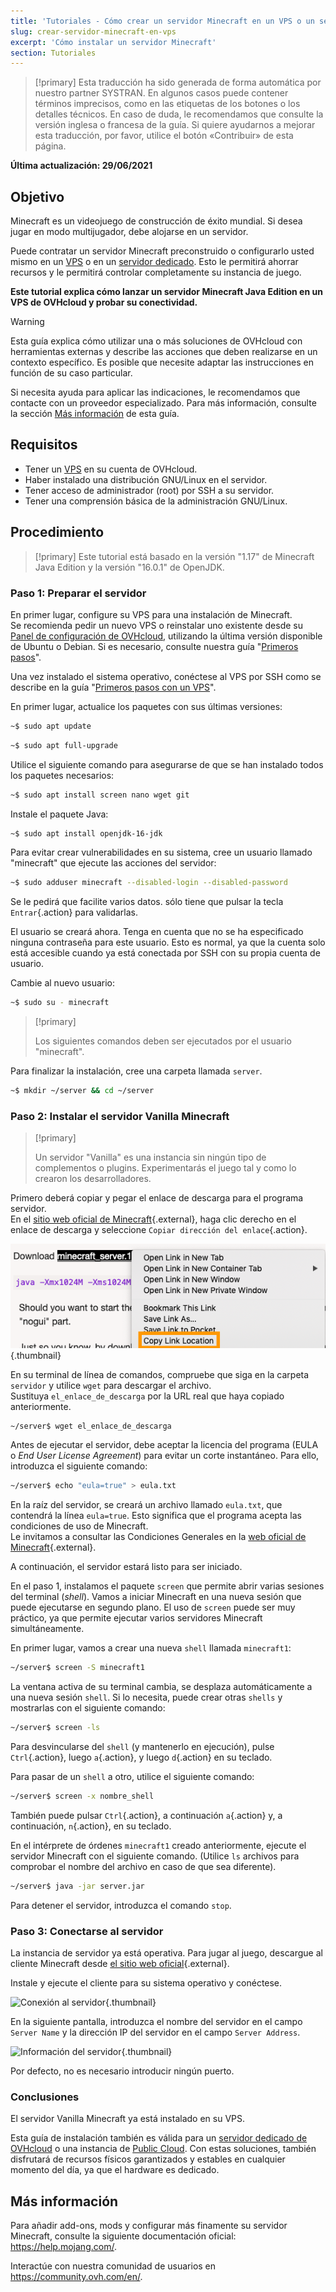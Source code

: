 ```yaml
---
title: 'Tutoriales - Cómo crear un servidor Minecraft en un VPS o un servidor dedicado'
slug: crear-servidor-minecraft-en-vps
excerpt: 'Cómo instalar un servidor Minecraft'
section: Tutoriales
---
```


> [!primary]
> Esta traducción ha sido generada de forma automática por nuestro partner SYSTRAN. En algunos casos puede contener términos imprecisos, como en las etiquetas de los botones o los detalles técnicos. En caso de duda, le recomendamos que consulte la versión inglesa o francesa de la guía. Si quiere ayudarnos a mejorar esta traducción, por favor, utilice el botón «Contribuir» de esta página.
> 

**Última actualización: 29/06/2021**

## Objetivo

Minecraft es un videojuego de construcción de éxito mundial. Si desea jugar en modo multijugador, debe alojarse en un servidor.

Puede contratar un servidor Minecraft preconstruido o configurarlo usted mismo en un [VPS](https://www.ovhcloud.com/es-es/vps/) o en un [servidor dedicado](https://www.ovhcloud.com/es-es/bare-metal/). Esto le permitirá ahorrar recursos y le permitirá controlar completamente su instancia de juego.

**Este tutorial explica cómo lanzar un servidor Minecraft Java Edition en un VPS de OVHcloud y probar su conectividad.**

> [!warning]
>Esta guía explica cómo utilizar una o más soluciones de OVHcloud con herramientas externas y describe las acciones que deben realizarse en un contexto específico. Es posible que necesite adaptar las instrucciones en función de su caso particular.
>
>Si necesita ayuda para aplicar las indicaciones, le recomendamos que contacte con un proveedor especializado. Para más información, consulte la sección [Más información](#gofurther) de esta guía.
>

## Requisitos

- Tener un [VPS](https://www.ovhcloud.com/es-es/vps/) en su cuenta de OVHcloud.
- Haber instalado una distribución GNU/Linux en el servidor.
- Tener acceso de administrador (root) por SSH a su servidor.
- Tener una comprensión básica de la administración GNU/Linux.

## Procedimiento

> [!primary]
> Este tutorial está basado en la versión "1.17" de Minecraft Java Edition y la versión "16.0.1" de OpenJDK.
>

### Paso 1: Preparar el servidor

En primer lugar, configure su VPS para una instalación de Minecraft.
<br>Se recomienda pedir un nuevo VPS o reinstalar uno existente desde su [Panel de configuración de OVHcloud](https://www.ovh.com/auth/?action=gotomanager&from=https://www.ovh.es/&ovhSubsidiary=es), utilizando la última versión disponible de Ubuntu o Debian. Si es necesario, consulte nuestra guía "[Primeros pasos](../primeros-pasos-con-vps/#reinstallvps)". 

Una vez instalado el sistema operativo, conéctese al VPS por SSH como se describe en la guía "[Primeros pasos con un VPS](../primeros-pasos-con-vps/)".

En primer lugar, actualice los paquetes con sus últimas versiones:

```sh
~$ sudo apt update
```

```sh
~$ sudo apt full-upgrade
```

Utilice el siguiente comando para asegurarse de que se han instalado todos los paquetes necesarios:

```sh
~$ sudo apt install screen nano wget git
```

Instale el paquete Java:

```sh
~$ sudo apt install openjdk-16-jdk
```

Para evitar crear vulnerabilidades en su sistema, cree un usuario llamado "minecraft" que ejecute las acciones del servidor:

```sh
~$ sudo adduser minecraft --disabled-login --disabled-password
```

Se le pedirá que facilite varios datos. sólo tiene que pulsar la tecla `Entrar`{.action} para validarlas.

El usuario se creará ahora. Tenga en cuenta que no se ha especificado ninguna contraseña para este usuario. Esto es normal, ya que la cuenta solo está accesible cuando ya está conectada por SSH con su propia cuenta de usuario.

Cambie al nuevo usuario:

```sh
~$ sudo su - minecraft
```

> [!primary]
>
> Los siguientes comandos deben ser ejecutados por el usuario "minecraft".
>

Para finalizar la instalación, cree una carpeta llamada `server`.

```sh
~$ mkdir ~/server && cd ~/server
```

### Paso 2: Instalar el servidor Vanilla Minecraft

> [!primary]
>
> Un servidor "Vanilla" es una instancia sin ningún tipo de complementos o plugins. Experimentarás el juego tal y como lo crearon los desarrolladores.
>

Primero deberá copiar y pegar el enlace de descarga para el programa servidor.
<br>En el [sitio web oficial de Minecraft](https://minecraft.net/download/server){.external}, haga clic derecho en el enlace de descarga y seleccione `Copiar dirección del enlace`{.action}.

![Descarga del servidor](images/download_jar.png){.thumbnail}

En su terminal de línea de comandos, compruebe que siga en la carpeta `servidor` y utilice `wget` para descargar el archivo.
<br>Sustituya `el_enlace_de_descarga` por la URL real que haya copiado anteriormente.

```sh
~/server$ wget el_enlace_de_descarga
```

Antes de ejecutar el servidor, debe aceptar la licencia del programa (EULA o _End User License Agreement_) para evitar un corte instantáneo. Para ello, introduzca el siguiente comando:

```sh
~/server$ echo "eula=true" > eula.txt
```

En la raíz del servidor, se creará un archivo llamado `eula.txt`, que contendrá la línea `eula=true`. Esto significa que el programa acepta las condiciones de uso de Minecraft.
<br>Le invitamos a consultar las Condiciones Generales en la [web oficial de Minecraft](https://www.minecraft.net/){.external}.

A continuación, el servidor estará listo para ser iniciado.

En el paso 1, instalamos el paquete `screen` que permite abrir varias sesiones del terminal (*shell*). Vamos a iniciar Minecraft en una nueva sesión que puede ejecutarse en segundo plano. El uso de `screen` puede ser muy práctico, ya que permite ejecutar varios servidores Minecraft simultáneamente.

En primer lugar, vamos a crear una nueva `shell` llamada `minecraft1`:

```sh
~/server$ screen -S minecraft1
```

La ventana activa de su terminal cambia, se desplaza automáticamente a una nueva sesión `shell`. Si lo necesita, puede crear otras `shells` y mostrarlas con el siguiente comando:

```sh
~/server$ screen -ls
```

Para desvincularse del `shell` (y mantenerlo en ejecución), pulse `Ctrl`{.action}, luego `a`{.action}, y luego `d`{.action} en su teclado.

Para pasar de un `shell` a otro, utilice el siguiente comando:

```sh
~/server$ screen -x nombre_shell
```

También puede pulsar `Ctrl`{.action}, a continuación `a`{.action} y, a continuación, `n`{.action}, en su teclado.

En el intérprete de órdenes `minecraft1` creado anteriormente, ejecute el servidor Minecraft con el siguiente comando. (Utilice `ls` archivos para comprobar el nombre del archivo en caso de que sea diferente).

```sh
~/server$ java -jar server.jar
```

Para detener el servidor, introduzca el comando `stop`.

### Paso 3: Conectarse al servidor

La instancia de servidor ya está operativa. Para jugar al juego, descargue al cliente Minecraft desde [el sitio web oficial](https://www.minecraft.net/){.external}.

Instale y ejecute el cliente para su sistema operativo y conéctese.

![Conexión al servidor](images/login_minecraft.png){.thumbnail}

En la siguiente pantalla, introduzca el nombre del servidor en el campo `Server Name` y la dirección IP del servidor en el campo `Server Address`.

![Información del servidor](images/minecraft_server_login.png){.thumbnail}

Por defecto, no es necesario introducir ningún puerto.

### Conclusiones

El servidor Vanilla Minecraft ya está instalado en su VPS.

Esta guía de instalación también es válida para un [servidor dedicado de OVHcloud](https://www.ovhcloud.com/es-es/bare-metal/) o una instancia de [Public Cloud](https://www.ovhcloud.com/es-es/public-cloud/). Con estas soluciones, también disfrutará de recursos físicos garantizados y estables en cualquier momento del día, ya que el hardware es dedicado.

## Más información <a name="gofurther"></a>

Para añadir add-ons, mods y configurar más finamente su servidor Minecraft, consulte la siguiente documentación oficial: <https://help.mojang.com/>.

Interactúe con nuestra comunidad de usuarios en <https://community.ovh.com/en/>.
